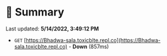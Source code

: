 # 📖 Summary
Last updated: **5/14/2022, 3:49:12 PM**

- `GET` [https://Bhadwa-sala.toxicblte.repl.co](https://Bhadwa-sala.toxicblte.repl.co) - **Down** (857ms)
